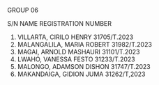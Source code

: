 GROUP 06

S/N	NAME	REGISTRATION NUMBER
1.	VILLARTA, CIRILO HENRY	31705/T.2023
2.	MALANGALILA, MARIA ROBERT	31982/T.2023
3.	MAGAI, ARNOLD MASHAURI	31101/T.2023
4.	LWAHO, VANESSA FESTO	31233/T.2023
5.	MALONGO, ADAMSON DISHON	31747/T.2023
6.	MAKANDAIGA, GIDION JUMA	31262/T,2023
